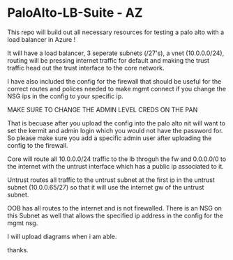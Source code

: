 # PaloAlto-LB-Suite - AZ
This repo will build out all necessary resources for testing a palo alto with a load balancer in Azure !

It will have a load balancer, 3 seperate subnets (/27's), a vnet (10.0.0.0/24), routing will be pressing internet traffic for default and making the trust traffic head out the trust interface to the core network.

I have also included the config for the firewall that should be useful for the correct routes and polices needed to make mgmt connect if you change the NSG ips in the config to your specific ip.

MAKE SURE TO CHANGE THE ADMIN LEVEL CREDS ON THE PAN

That is becuase after you upload the config into the palo alto nit will want to set the kermit and admin login which you would not have the password for. So please make sure you add a specific admin user after uploading the config to the firewall.

Core will route all 10.0.0.0/24 traffic to the lb throguh the fw and 0.0.0.0/0 to the internet with the untrust interface which has a public ip associated to it.

Untrust routes all traffic to the untrust subnet at the first ip in the untrust subnet (10.0.0.65/27) so that it will use the internet gw of the untrust subnet.

OOB has all routes to the internet and is not firewalled. There is an NSG on this Subnet as well that allows the specified ip address in the config for the mgmt nsg.

I will upload diagrams when i am able.

thanks.
